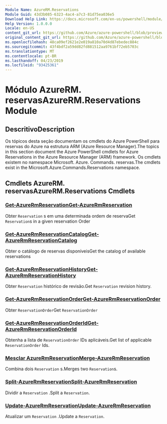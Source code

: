 ```yaml
---
Module Name: AzureRM.Reservations
Module Guid: 43d3b085-6323-4ac4-a7c3-81d75ea036e5
Download Help Link: https://docs.microsoft.com/en-us/powershell/module/azurerm.reservations
Help Version: 1.0.0.0
Locale: en-US
content_git_url: https://github.com/Azure/azure-powershell/blob/preview/src/ResourceManager/Reservations/Commands.Reservations/help/AzureRM.Reservations.md
original_content_git_url: https://github.com/Azure/azure-powershell/blob/preview/src/ResourceManager/Reservations/Commands.Reservations/help/AzureRM.Reservations.md
ms.openlocfilehash: 48ca09ef2621e2e019a810a70d4d87ebedec884c
ms.sourcegitcommit: 43f4bdf2a59dd82fd881512aa9761bf72eb5703c
ms.translationtype: MT
ms.contentlocale: pt-BR
ms.lasthandoff: 04/23/2019
ms.locfileid: "93425361"
---
```

# <span data-ttu-id="06ca1-101">Módulo AzureRM. reservas</span><span class="sxs-lookup"><span data-stu-id="06ca1-101">AzureRM.Reservations Module</span></span>
## <span data-ttu-id="06ca1-102">Descritivo</span><span class="sxs-lookup"><span data-stu-id="06ca1-102">Description</span></span>
<span data-ttu-id="06ca1-103">Os tópicos desta seção documentam os cmdlets do Azure PowerShell para reservas do Azure na estrutura ARM (Azure Resource Manager).</span><span class="sxs-lookup"><span data-stu-id="06ca1-103">The topics in this section document the Azure PowerShell cmdlets for Azure Reservations in the Azure Resource Manager (ARM) framework.</span></span> <span data-ttu-id="06ca1-104">Os cmdlets existem no namespace Microsoft. Azure. Commands. reservas.</span><span class="sxs-lookup"><span data-stu-id="06ca1-104">The cmdlets exist in the Microsoft.Azure.Commands.Reservations namespace.</span></span>

## <span data-ttu-id="06ca1-105">Cmdlets AzureRM. reservas</span><span class="sxs-lookup"><span data-stu-id="06ca1-105">AzureRM.Reservations Cmdlets</span></span>
### [<span data-ttu-id="06ca1-106">Get-AzureRmReservation</span><span class="sxs-lookup"><span data-stu-id="06ca1-106">Get-AzureRmReservation</span></span>](Get-AzureRmReservation.md)
<span data-ttu-id="06ca1-107">Obter `Reservation` s em uma determinada ordem de reserva</span><span class="sxs-lookup"><span data-stu-id="06ca1-107">Get `Reservation`s in a given reservation Order</span></span>

### [<span data-ttu-id="06ca1-108">Get-AzureRmReservationCatalog</span><span class="sxs-lookup"><span data-stu-id="06ca1-108">Get-AzureRmReservationCatalog</span></span>](Get-AzureRmReservationCatalog.md)
<span data-ttu-id="06ca1-109">Obter o catálogo de reservas disponíveis</span><span class="sxs-lookup"><span data-stu-id="06ca1-109">Get the catalog of available reservations</span></span>

### [<span data-ttu-id="06ca1-110">Get-AzureRmReservationHistory</span><span class="sxs-lookup"><span data-stu-id="06ca1-110">Get-AzureRmReservationHistory</span></span>](Get-AzureRmReservationHistory.md)
<span data-ttu-id="06ca1-111">Obter `Reservation` histórico de revisão.</span><span class="sxs-lookup"><span data-stu-id="06ca1-111">Get `Reservation` revision history.</span></span>

### [<span data-ttu-id="06ca1-112">Get-AzureRmReservationOrder</span><span class="sxs-lookup"><span data-stu-id="06ca1-112">Get-AzureRmReservationOrder</span></span>](Get-AzureRmReservationOrder.md)
<span data-ttu-id="06ca1-113">Obter `ReservationOrder`</span><span class="sxs-lookup"><span data-stu-id="06ca1-113">Get `ReservationOrder`</span></span>

### [<span data-ttu-id="06ca1-114">Get-AzureRmReservationOrderId</span><span class="sxs-lookup"><span data-stu-id="06ca1-114">Get-AzureRmReservationOrderId</span></span>](Get-AzureRmReservationOrderId.md)
<span data-ttu-id="06ca1-115">Obtenha a lista de `ReservationOrder` IDs aplicáveis.</span><span class="sxs-lookup"><span data-stu-id="06ca1-115">Get list of applicable `ReservationOrder` Ids.</span></span>

### [<span data-ttu-id="06ca1-116">Mesclar AzureRmReservation</span><span class="sxs-lookup"><span data-stu-id="06ca1-116">Merge-AzureRmReservation</span></span>](Merge-AzureRmReservation.md)
<span data-ttu-id="06ca1-117">Combina dois `Reservation` s.</span><span class="sxs-lookup"><span data-stu-id="06ca1-117">Merges two `Reservation`s.</span></span>

### [<span data-ttu-id="06ca1-118">Split-AzureRmReservation</span><span class="sxs-lookup"><span data-stu-id="06ca1-118">Split-AzureRmReservation</span></span>](Split-AzureRmReservation.md)
<span data-ttu-id="06ca1-119">Dividir a `Reservation` .</span><span class="sxs-lookup"><span data-stu-id="06ca1-119">Split a `Reservation`.</span></span>

### [<span data-ttu-id="06ca1-120">Update-AzureRmReservation</span><span class="sxs-lookup"><span data-stu-id="06ca1-120">Update-AzureRmReservation</span></span>](Update-AzureRmReservation.md)
<span data-ttu-id="06ca1-121">Atualizar um `Reservation` .</span><span class="sxs-lookup"><span data-stu-id="06ca1-121">Update a `Reservation`.</span></span>

